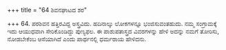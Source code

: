 +++
title = "64 ಶಿವನಘಾಟದ ಶರ"

+++
64. ಪರಶಿವನ ಹತ್ತಿರವಿದ್ದ ಅಸ್ತ್ರವಿದು. ಹದಿನಾಲ್ಕು ಲೋಕಗಳನ್ನೂ ಭಂಜಿಸುವಂತಹುದು. ನಮ್ಮ ಸಂಗ್ರಾಮಕ್ಕೆ ಇದು ಆಯುಧವಾಗಿ ಸೇರಿಕೊಂಡಿದ್ದು ಪುಣ್ಯಫಲ. ಈ ಪಾಶುಪತಾಸ್ತ್ರದ ವಿವರಗಳನ್ನು ಹೇಳಿ ಅದನ್ನು ನಮಗೆ ತೋರಿಸು, ನೋಡಬೇಕೆಂಬ ಆಸೆಯಾಗಿದೆ ಎಂದು ಪಾರ್ಥನಲ್ಲಿ ಧರ್ಮರಾಯ ಹೇಳಿದನು.